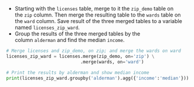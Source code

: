 - Starting with the `licenses` table, merge to it the `zip_demo` table on the `zip` column. Then merge the resulting table to the `wards` table on the `ward` column. Save result of the three merged tables to a variable named `licenses_zip_ward`.
- Group the results of the three merged tables by the column `alderman` and find the median `income`.
```Python
# Merge licenses and zip_demo, on zip; and merge the wards on ward
licenses_zip_ward = licenses.merge(zip_demo, on='zip') \
                            .merge(wards, on='ward')

# Print the results by alderman and show median income
print(licenses_zip_ward.groupby('alderman').agg({'income':'median'}))
```
